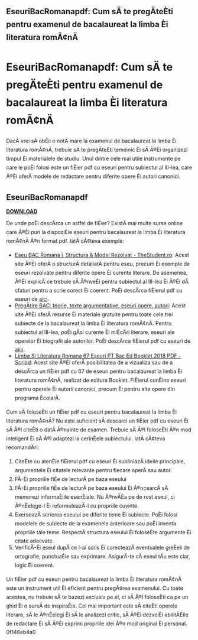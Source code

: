 ## EseuriBacRomanapdf: Cum sÄ te pregÄteÈti pentru examenul de bacalaureat la limba Èi literatura romÃ¢nÄ

  
# EseuriBacRomanapdf: Cum sÄ te pregÄteÈti pentru examenul de bacalaureat la limba Èi literatura romÃ¢nÄ
 
DacÄ vrei sÄ obÈii o notÄ mare la examenul de bacalaureat la limba Èi literatura romÃ¢nÄ, trebuie sÄ te pregÄteÈti temeinic Èi sÄ Ã®Èi organizezi timpul Èi materialele de studiu. Unul dintre cele mai utile instrumente pe care le poÈi folosi este un fiÈier pdf cu eseuri pentru subiectul al III-lea, care Ã®Èi oferÄ modele de redactare pentru diferite opere Èi autori canonici.
 
## EseuriBacRomanapdf


[**DOWNLOAD**](https://www.google.com/url?q=https%3A%2F%2Furlca.com%2F2tKGdO&sa=D&sntz=1&usg=AOvVaw320gKgJ4811iM77Vksc3xU)

 
De unde poÈi descÄrca un astfel de fiÈier? ExistÄ mai multe surse online care Ã®Èi pun la dispoziÈie eseuri pentru bacalaureat la limba Èi literatura romÃ¢nÄ Ã®n format pdf. IatÄ cÃ¢teva exemple:
 
- [Eseu BAC Romana ï¸ Structura & Model Rezolvat - TheStudent.ro](https://thestudent.ro/eseu-bac-romana-structura-redactare/): Acest site Ã®Èi oferÄ o structurÄ detaliatÄ pentru eseu, precum Èi exemple de eseuri rezolvate pentru diferite opere Èi curente literare. De asemenea, Ã®Èi explicÄ ce trebuie sÄ Ã®nveÈi pentru subiectul al III-lea Èi Ã®Èi dÄ sfaturi pentru a scrie corect Èi coerent. PoÈi descÄrca fiÈierul pdf cu eseuri de [aici](https://thestudent.ro/wp-content/uploads/2021/12/Eseuri-BAC-Romana-TheStudent.ro_.pdf).
- [PregÄtire BAC: teorie, texte argumentative, eseuri opere, autori](https://10laromana.ro/): Acest site Ã®Èi oferÄ resurse Èi materiale gratuite pentru toate cele trei subiecte de la bacalaureat la limba Èi literatura romÃ¢nÄ. Pentru subiectul al III-lea, poÈi gÄsi curente Èi miÈcÄri literare, eseuri ale operelor Èi biografii ale autorilor. PoÈi descÄrca fiÈierul pdf cu eseuri de [aici](https://10laromana.ro/wp-content/uploads/2017/06/Eseuri-Bac-Romana.pdf).
- [Limba Si Literatura Romana 67 Eseuri PT Bac Ed Booklet 2018 PDF - Scribd](https://www.scribd.com/document/405569598/LIMBA-SI-LITERATURA-ROMANA-67-ESEURI-PT-BAC-ED-BOOKLET-2018-pdf): Acest site Ã®Èi oferÄ posibilitatea de a vizualiza sau de a descÄrca un fiÈier pdf cu 67 de eseuri pentru bacalaureat la limba Èi literatura romÃ¢nÄ, realizat de editura Booklet. FiÈierul conÈine eseuri pentru operele Èi autorii canonici, precum Èi pentru alte opere din programa ÈcolarÄ.

Cum sÄ foloseÈti un fiÈier pdf cu eseuri pentru bacalaureat la limba Èi literatura romÃ¢nÄ? Nu este suficient sÄ descarci un fiÈier pdf cu eseuri Èi sÄ Ã®l citeÈti o datÄ Ã®nainte de examen. Trebuie sÄ Ã®l foloseÈti Ã®n mod inteligent Èi sÄ Ã®l adaptezi la cerinÈele subiectului. IatÄ cÃ¢teva recomandÄri:

1. CiteÈte cu atenÈie fiÈierul pdf cu eseuri Èi subliniazÄ ideile principale, argumentele Èi citatele relevante pentru fiecare operÄ sau autor.
2. FÄ-Èi propriile fiÈe de lecturÄ pe baza eseului
3. FÄ-Èi propriile fiÈe de lecturÄ pe baza eseului Èi Ã®ncearcÄ sÄ memorezi informaÈiile esenÈiale. Nu Ã®nvÄÈa pe de rost eseul, ci Ã®nÈelege-l Èi reformuleazÄ-l cu propriile cuvinte.
4. ExerseazÄ scrierea eseului pe diferite teme Èi subiecte. PoÈi folosi modelele de subiecte de la examenele anterioare sau poÈi inventa propriile tale teme. RespectÄ structura eseului Èi foloseÈte argumente Èi citate adecvate.
5. VerificÄ-Èi eseul dupÄ ce l-ai scris Èi corecteazÄ eventualele greÈeli de ortografie, punctuaÈie sau exprimare. AsigurÄ-te cÄ eseul tÄu este clar, logic Èi coerent.

Un fiÈier pdf cu eseuri pentru bacalaureat la limba Èi literatura romÃ¢nÄ este un instrument util Èi eficient pentru pregÄtirea examenului. Cu toate acestea, nu trebuie sÄ te bazezi exclusiv pe el, ci sÄ Ã®l foloseÈti ca pe un ghid Èi o sursÄ de inspiraÈie. Cel mai important este sÄ citeÈti operele literare, sÄ le Ã®nÈelegi Èi sÄ le analizezi critic, sÄ Ã®Èi dezvolÈi abilitÄÈile de redactare Èi sÄ Ã®Èi exprimi propriile idei Ã®n mod original Èi personal.
 0f148eb4a0
